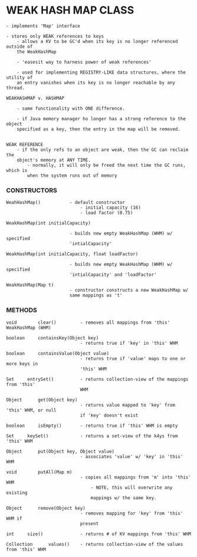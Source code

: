 # WEAK HASH MAP CLASS

    - implements 'Map' interface
    
    - stores only WEAK references to keys
        - allows a KV to be GC'd when its key is no longer referenced outside of
        the WeakHashMap
        
        - 'easesit way to harness power of weak references'
        
        - used for implementing REGISTRY-LIKE data structures, where the utility of
        an entry vanishes when its key is no longer reachable by any thread.
        
    WEAKHASHMAP v. HASHMAP
    
        - same functionality with ONE difference.
        
        - if Java memory manager ho longer has a strong reference to the object
        specified as a key, then the entry in the map will be removed. 
        
        
    WEAK REFERENCE
        - if the only refs to an object are weak, then the GC can reclaim the 
        object's memory at ANY TIME. 
            - normally, it will only be freed the next time the GC runs, which is
            when the system runs out of memory
            
            
### CONSTRUCTORS

    WeahHashMap()           - default constructor 
                                - initial capacity (16)
                                - load factor (0.75)
                                
    WeakHashMap(int initialCapacity) 
                            
                            - builds new empty WeakHashMap (WHM) w/ specified
                            'intialCapacity'
                            
    WeakHashMap(int initialCapacity, float loadFactor) 
                            
                            - builds new empty WeakHashMap (WHM) w/ specified
                            'intialCapacity' and 'loadFactor'
                            
    WeakHashMap(Map t) 
                            - constructor constructs a new WeakHashMap w/ 
                            same mappings as 't'
                            
### METHODS

    void        clear()         - removes all mappings from 'this' WeakHashMap (WHM) 
    
    boolean     containsKey(Object key) 
                                - returns true if 'key' in 'this' WHM
                                
    boolean     containsValue(Object value) 
                                - returns true if 'value' maps to one or more keys in
                                'this' WHM
                                
    Set     entrySet()          - returns collection-view of the mappings from 'this'
                                WHM
                                
    Object      get(Object key) 
                                - returns value mapped to 'key' from 'this' WHM, or null
                                if 'key' doesn't exist
                                
    boolean     isEmpty()       - returns true if 'this' WHM is empty
    
    Set     keySet()            - returns a set-view of the k4ys from 'this' WHM
    
    Object      put(Object key, Object value) 
                                - associates 'value' w/ 'key' in 'this' WHM
                                
    void        putAll(Map m) 
                                - copies all mappings from 'm' into 'this' WHM
                                    - NOTE, this will overwrite any existing
                                    mappings w/ the same key.
                                    
    Object      remove(Object key) 
                                - removes mapping for 'key' from 'this' WHM if
                                present
                                
    int     size()              - returns # of KV mappings from 'this' WHM
    
    Collection      values()    - returns collection-view of the values from 'this' WHM
    
    
    
    
                            
    